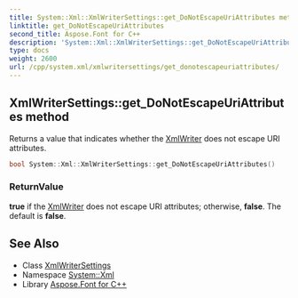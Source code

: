 ```yaml
---
title: System::Xml::XmlWriterSettings::get_DoNotEscapeUriAttributes method
linktitle: get_DoNotEscapeUriAttributes
second_title: Aspose.Font for C++
description: 'System::Xml::XmlWriterSettings::get_DoNotEscapeUriAttributes method. Returns a value that indicates whether the XmlWriter does not escape URI attributes in C++.'
type: docs
weight: 2600
url: /cpp/system.xml/xmlwritersettings/get_donotescapeuriattributes/
---
```

## XmlWriterSettings::get_DoNotEscapeUriAttributes method


Returns a value that indicates whether the [XmlWriter](../../xmlwriter/) does not escape URI attributes.

```cpp
bool System::Xml::XmlWriterSettings::get_DoNotEscapeUriAttributes()
```


### ReturnValue

**true** if the [XmlWriter](../../xmlwriter/) does not escape URI attributes; otherwise, **false**. The default is **false**.

## See Also

* Class [XmlWriterSettings](../)
* Namespace [System::Xml](../../)
* Library [Aspose.Font for C++](../../../)
